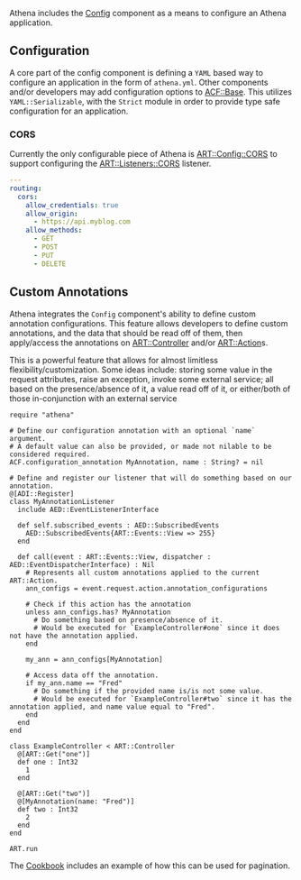 Athena includes the [Config](https://athena-framework.github.io/config/Athena/Config.html) component as a means to configure an Athena application.

## Configuration

A core part of the config component is defining a `YAML` based way to configure an application in the form of `athena.yml`.  Other components and/or developers may add configuration options to [ACF::Base](https://athena-framework.github.io/athena/Athena/Config/Base.html).  This utilizes `YAML::Serializable`, with the `Strict` module in order to provide type safe configuration for an application.

### CORS

Currently the only configurable piece of Athena is [ART::Config::CORS](https://athena-framework.github.io/athena/Athena/Routing/Config/CORS.html) to support configuring the [ART::Listeners::CORS](https://athena-framework.github.io/athena/Athena/Routing/Listeners/CORS.html) listener.

```yaml
---
routing:
  cors:
    allow_credentials: true
    allow_origin: 
      - https://api.myblog.com
    allow_methods:
      - GET
      - POST
      - PUT
      - DELETE
```

## Custom Annotations

Athena integrates the `Config` component's ability to define custom annotation configurations.  This feature allows developers to define custom annotations, and the data that should be read off of them, then apply/access the annotations on [ART::Controller](https://athena-framework.github.io/athena/Athena/Routing/Controller.html) and/or [ART::Action](https://athena-framework.github.io/athena/Athena/Routing/Action.html)s.

This is a powerful feature that allows for almost limitless flexibility/customization.  Some ideas include: storing some value in the request attributes, raise an exception, invoke some external service; all based on the presence/absence of it, a value read off of it, or either/both of those in-conjunction with an external service

```crystal
require "athena"

# Define our configuration annotation with an optional `name` argument.
# A default value can also be provided, or made not nilable to be considered required.
ACF.configuration_annotation MyAnnotation, name : String? = nil

# Define and register our listener that will do something based on our annotation.
@[ADI::Register]
class MyAnnotationListener
  include AED::EventListenerInterface

  def self.subscribed_events : AED::SubscribedEvents
    AED::SubscribedEvents{ART::Events::View => 255}
  end

  def call(event : ART::Events::View, dispatcher : AED::EventDispatcherInterface) : Nil
    # Represents all custom annotations applied to the current ART::Action.
    ann_configs = event.request.action.annotation_configurations

    # Check if this action has the annotation
    unless ann_configs.has? MyAnnotation
      # Do something based on presence/absence of it.
      # Would be executed for `ExampleController#one` since it does not have the annotation applied.
    end

    my_ann = ann_configs[MyAnnotation]

  	# Access data off the annotation.
    if my_ann.name == "Fred"
      # Do something if the provided name is/is not some value.
      # Would be executed for `ExampleController#two` since it has the annotation applied, and name value equal to "Fred".
    end
  end
end

class ExampleController < ART::Controller
  @[ART::Get("one")]
  def one : Int32
    1
  end

  @[ART::Get("two")]
  @[MyAnnotation(name: "Fred")]
  def two : Int32
    2
  end
end

ART.run
```

The [Cookbook](../cookbook/listeners#pagination) includes an example of how this can be used for pagination.
